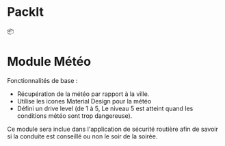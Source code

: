 # PackIt
:package:

# Module Météo

Fonctionnalités de base :

 * Récupération de la météo par rapport à la ville.
 * Utilise les icones Material Design pour la météo
 * Défini un drive level (de 1 à 5, Le niveau 5 est atteint quand les conditions météo sont trop dangereuse).


Ce module sera inclue dans l'application de sécurité routière afin de savoir si la conduite est conseillé ou non le soir de la soirée.
